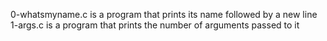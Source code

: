 0-whatsmyname.c is a program that prints its name followed by a new line
1-args.c is a program that prints the number of arguments passed to it
